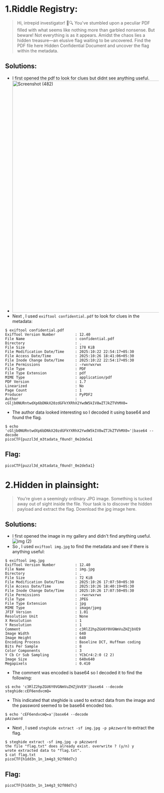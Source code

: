 # 1.Riddle Registry:
> Hi, intrepid investigator! 📄🔍 You've stumbled upon a peculiar PDF filled with what seems like nothing more than garbled nonsense. But beware! Not everything is as it appears. Amidst the chaos lies a hidden treasure—an elusive flag waiting to be uncovered.
> Find the PDF file here Hidden Confidential Document and uncover the flag within the metadata.

## Solutions:
- I first opened the pdf to look for clues but didnt see anything useful.
- <img width="500" height="757" alt="Screenshot (482)" src="https://github.com/user-attachments/assets/607a4e20-6378-4db2-ba32-a7ace2699637" />
- Next , I used `exiftool confidential.pdf` to look for clues in the metadata:
```
$ exiftool confidential.pdf
ExifTool Version Number         : 12.40
File Name                       : confidential.pdf
Directory                       : .
File Size                       : 178 KiB
File Modification Date/Time     : 2025:10:22 22:54:17+05:30
File Access Date/Time           : 2025:10:26 18:41:06+05:30
File Inode Change Date/Time     : 2025:10:22 22:54:17+05:30
File Permissions                : -rwxrwxrwx
File Type                       : PDF
File Type Extension             : pdf
MIME Type                       : application/pdf
PDF Version                     : 1.7
Linearized                      : No
Page Count                      : 1
Producer                        : PyPDF2
Author                          : cGljb0NURntwdXp6bDNkX20zdGFkYXRhX2YwdW5kIV8wZTJkZTVhMX0=
```
- The author data looked interesting so I decoded it using base64 and found the flag.
```
$ echo 'cGljb0NURntwdXp6bDNkX20zdGFkYXRhX2YwdW5kIV8wZTJkZTVhMX0='|base64 --decode
picoCTF{puzzl3d_m3tadata_f0und!_0e2de5a1
```
## Flag:
`picoCTF{puzzl3d_m3tadata_f0und!_0e2de5a1}`

# 2.Hidden in plainsight:
> You’re given a seemingly ordinary JPG image. Something is tucked away out of sight inside the file. Your task is to discover the hidden payload and extract the flag.
Download the jpg image here.

## Solutions:
- I first opened the image in my gallery and didn't find anything useful.
  ![img (2)](https://github.com/user-attachments/assets/d99322b8-db06-4b7f-9505-3b8d27663d7e)
- So , I used `exiftool img.jpg` to find the metadata and see if there is anything useful:
 ```
$ exiftool img.jpg
ExifTool Version Number         : 12.40
File Name                       : img.jpg
Directory                       : .
File Size                       : 72 KiB
File Modification Date/Time     : 2025:10:26 17:07:50+05:30
File Access Date/Time           : 2025:10:26 18:40:19+05:30
File Inode Change Date/Time     : 2025:10:26 17:07:50+05:30
File Permissions                : -rwxrwxrwx
File Type                       : JPEG
File Type Extension             : jpg
MIME Type                       : image/jpeg
JFIF Version                    : 1.01
Resolution Unit                 : None
X Resolution                    : 1
Y Resolution                    : 1
Comment                         : c3RlZ2hpZGU6Y0VGNmVuZHZjbVE9
Image Width                     : 640
Image Height                    : 640
Encoding Process                : Baseline DCT, Huffman coding
Bits Per Sample                 : 8
Color Components                : 3
Y Cb Cr Sub Sampling            : YCbCr4:2:0 (2 2)
Image Size                      : 640x640
Megapixels                      : 0.410
```
- The comment was encoded is base64 so I decoded it to find the following:
```
s$ echo 'c3RlZ2hpZGU6Y0VGNmVuZHZjbVE9'|base64 --decode
steghide:cEF6endvcmQ=
```
- This indicated that steghide is used to extract data from the image and the password seemed to be base64 encoded too.
```
$ echo 'cEF6endvcmQ=a'|base64 --decode
pAzzword
```
- Next , I used `steghide extract -sf img.jpg -p pAzzword` to extract the flag.
```
$ steghide extract -sf img.jpg -p pAzzword
the file "flag.txt" does already exist. overwrite ? (y/n) y
wrote extracted data to "flag.txt".
$ cat flag.txt
picoCTF{h1dd3n_1n_1m4g3_92f08d7c}
```

## Flag:
`picoCTF{h1dd3n_1n_1m4g3_92f08d7c}`
